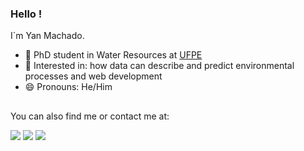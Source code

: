 ### Hello !

I`m Yan Machado.

- 🌱 PhD student in Water Resources at [UFPE](https://www.ufpe.br/)
- 🤔 Interested in: how data can describe and predict environmental processes and web development
- 😄 Pronouns: He/Him

##

You can also find me or contact me at:

<div> 
  <a href = "mailto:yanr.machado@gmail.com"><img src="https://img.shields.io/badge/Gmail-D14836?style=for-the-badge&logo=gmail&logoColor=white"></a>
  <a href="https://www.linkedin.com/in/machadoyang/"><img src="https://img.shields.io/badge/-LinkedIn-%230077B5?style=for-the-badge&logo=linkedin&logoColor=white" target="_blank"></a> 
  <a href="https://www.researchgate.net/profile/Yan-Gomes"><img src="https://img.shields.io/badge/ResearchGate-00CCBB?style=for-the-badge&logo=ResearchGate&logoColor=white"</a>
</div>
